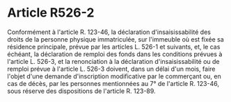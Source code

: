 # Article R526-2

Conformément à l'article R. 123-46, la déclaration d'insaisissabilité des droits de la personne physique immatriculée, sur l'immeuble où est fixée sa résidence principale, prévue par les articles L. 526-1 et suivants, et, le cas échéant, la déclaration de remploi des fonds dans les conditions prévues à l'article L. 526-3, et la renonciation à la déclaration d'insaisissabilité ou de remploi prévue à l'article L. 526-3 doivent, dans un délai d'un mois, faire l'objet d'une demande d'inscription modificative par le commerçant ou, en cas de décès, par les personnes mentionnées au 7° de l'article R. 123-46, sous réserve des dispositions de l'article R. 123-89.